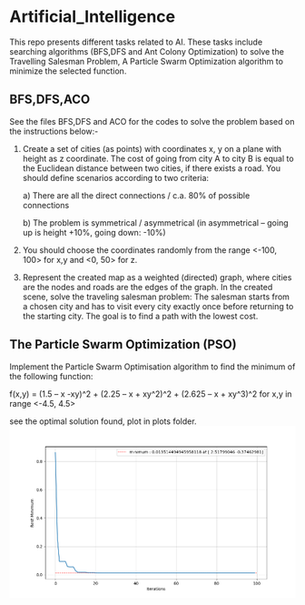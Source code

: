 # Artificial_Intelligence
This repo presents different tasks related to AI. These tasks include searching algorithms (BFS,DFS and Ant Colony Optimization) to solve the Travelling Salesman Problem, A Particle Swarm Optimization algorithm to minimize the selected function.

## BFS,DFS,ACO
See the files BFS,DFS and ACO for the codes to solve the problem based on the instructions below:-

1. Create a set of cities (as points) with coordinates x, y on a plane with height as z coordinate. The cost of going from city A to city B is equal to the Euclidean distance between two cities, if there exists a road. You should define scenarios according to two criteria:  

    a) There are all the direct connections / c.a. 80% of possible connections 

    b) The problem is symmetrical / asymmetrical (in asymmetrical – going up is height +10%, going down: -10%) 

2. You should choose the coordinates randomly from the range <-100, 100> for x,y and <0, 50> for z. 

3. Represent the created map as a weighted (directed) graph, where cities are the nodes and roads are the edges of the graph. 
In the created scene, solve the traveling salesman problem: The salesman starts from a chosen city and has to visit every city exactly once before returning to the starting city. The goal is to find a path with the lowest cost. 

## The Particle Swarm Optimization (PSO)
Implement the Particle Swarm Optimisation algorithm to find the minimum of the following function:

f(x,y) = (1.5 – x -xy)^2 + (2.25 – x + xy^2)^2 + (2.625 – x + xy^3)^2 for x,y in range <-4.5, 4.5>

see the optimal solution found, plot in plots folder.
![pso](./plots/PSO_plot2.png)

